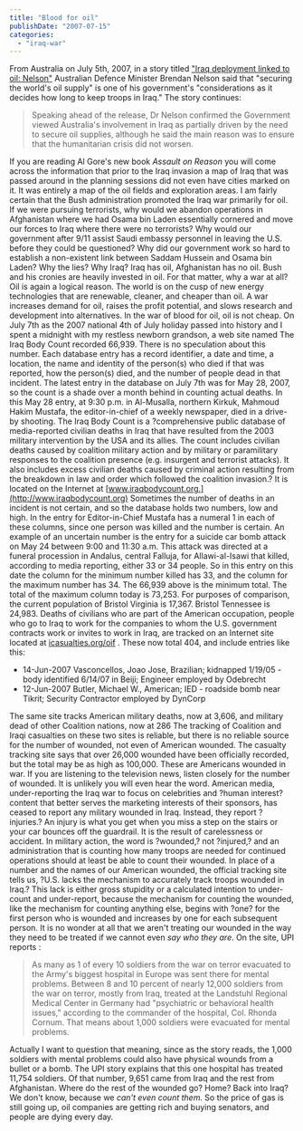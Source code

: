```yaml
---
title: "Blood for oil"
publishDate: "2007-07-15"
categories: 
  - "iraq-war"
---
```


From Australia on July 5th, 2007, in a story titled ["Iraq deployment linked to oil: Nelson"](http://www.abc.net.au/news/stories/2007/07/05/1970275.htm) Australian Defence Minister Brendan Nelson said that "securing the world's oil supply" is one of his government's "considerations as it decides how long to keep troops in Iraq." The story continues:

> Speaking ahead of the release, Dr Nelson confirmed the Government viewed Australia's involvement in Iraq as partially driven by the need to secure oil supplies, although he said the main reason was to ensure that the humanitarian crisis did not worsen.

If you are reading Al Gore's new book _Assault on Reason_ you will come across the information that prior to the Iraq invasion a map of Iraq that was passed around in the planning sessions did not even have cities marked on it. It was entirely a map of the oil fields and exploration areas. I am fairly certain that the Bush administration promoted the Iraq war primarily for oil. If we were pursuing terrorists, why would we abandon operations in Afghanistan where we had Osama bin Laden essentially cornered and move our forces to Iraq where there were no terrorists? Why would our government after 9/11 assist Saudi embassy personnel in leaving the U.S. before they could be questioned? Why did our government work so hard to establish a non-existent link between Saddam Hussein and Osama bin Laden? Why the lies? Why Iraq? Iraq has oil, Afghanistan has no oil. Bush and his cronies are heavily invested in oil. For that matter, why a war at all? Oil is again a logical reason. The world is on the cusp of new energy technologies that are renewable, cleaner, and cheaper than oil. A war increases demand for oil, raises the profit potential, and slows research and development into alternatives. In the war of blood for oil, oil is not cheap. On July 7th as the 2007 national 4th of July holiday passed into history and I spent a midnight with my restless newborn grandson, a web site named The Iraq Body Count recorded 66,939. There is no speculation about this number. Each database entry has a record identifier, a date and time, a location, the name and identity of the person(s) who died if that was reported, how the person(s) died, and the number of people dead in that incident. The latest entry in the database on July 7th was for May 28, 2007, so the count is a shade over a month behind in counting actual deaths. In this May 28 entry, at 9:30 p.m. in Al-Musalla, northern Kirkuk, Mahmoud Hakim Mustafa, the editor-in-chief of a weekly newspaper, died in a drive-by shooting. The Iraq Body Count is a ?comprehensive public database of media-reported civilian deaths in Iraq that have resulted from the 2003 military intervention by the USA and its allies. The count includes civilian deaths caused by coalition military action and by military or paramilitary responses to the coalition presence (e.g. insurgent and terrorist attacks). It also includes excess civilian deaths caused by criminal action resulting from the breakdown in law and order which followed the coalition invasion.? It is located on the Internet at [www.iraqbodycount.org.](http://www.iraqbodycount.org) Sometimes the number of deaths in an incident is not certain, and so the database holds two numbers, low and high. In the entry for Editor-in-Chief Mustafa has a numeral 1 in each of these columns, since one person was killed and the number is certain. An example of an uncertain number is the entry for a suicide car bomb attack on May 24 between 9:00 and 11:30 a.m. This attack was directed at a funeral procession in Andalus, central Falluja, for Allawi-al-Isawi that killed, according to media reporting, either 33 or 34 people. So in this entry on this date the column for the minimum number killed has 33, and the column for the maximum number has 34. The 66,939 above is the minimum total. The total of the maximum column today is 73,253. For purposes of comparison, the current population of Bristol Virginia is 17,367. Bristol Tennessee is 24,983. Deaths of civilians who are part of the American occupation, people who go to Iraq to work for the companies to whom the U.S. government contracts work or invites to work in Iraq, are tracked on an Internet site located at [icasualties.org/oif](http://icasualties.org/oif/) . These now total 404, and include entries like this:

- 14-Jun-2007 Vasconcellos, Joao Jose, Brazilian; kidnapped 1/19/05 - body identified 6/14/07 in Beiji; Engineer employed by Odebrecht
- 12-Jun-2007 Butler, Michael W., American; IED - roadside bomb near Tikrit; Security Contractor employed by DynCorp

The same site tracks American military deaths, now at 3,606, and military dead of other Coalition nations, now at 286 The tracking of Coalition and Iraqi casualties on these two sites is reliable, but there is no reliable source for the number of wounded, not even of American wounded. The casualty tracking site says that over 26,000 wounded have been officially recorded, but the total may be as high as 100,000. These are Americans wounded in war. If you are listening to the television news, listen closely for the number of wounded. It is unlikely you will even hear the word. American media, under-reporting the Iraq war to focus on celebrities and ?human interest? content that better serves the marketing interests of their sponsors, has ceased to report any military wounded in Iraq. Instead, they report ?injuries.? An injury is what you get when you miss a step on the stairs or your car bounces off the guardrail. It is the result of carelessness or accident. In military action, the word is ?wounded,? not ?injured,? and an administration that is counting how many troops are needed for continued operations should at least be able to count their wounded. In place of a number and the names of our American wounded, the official tracking site tells us, ?U.S. lacks the mechanism to accurately track troops wounded in Iraq.? This lack is either gross stupidity or a calculated intention to under-count and under-report, because the mechanism for counting the wounded, like the mechanism for counting anything else, begins with ?one? for the first person who is wounded and increases by one for each subsequent person. It is no wonder at all that we aren't treating our wounded in the way they need to be treated if we cannot even _say who they are_. On the site, UPI reports :

> As many as 1 of every 10 soldiers from the war on terror evacuated to the Army's biggest hospital in Europe was sent there for mental problems. Between 8 and 10 percent of nearly 12,000 soldiers from the war on terror, mostly from Iraq, treated at the Landstuhl Regional Medical Center in Germany had "psychiatric or behavioral health issues," according to the commander of the hospital, Col. Rhonda Cornum. That means about 1,000 soldiers were evacuated for mental problems.

Actually I want to question that meaning, since as the story reads, the 1,000 soldiers with mental problems could also have physical wounds from a bullet or a bomb. The UPI story explains that this one hospital has treated 11,754 soldiers. Of that number, 9,651 came from Iraq and the rest from Afghanistan. Where do the rest of the wounded go? Home? Back into Iraq? We don't know, because we _can't even count them._ So the price of gas is still going up, oil companies are getting rich and buying senators, and people are dying every day.
